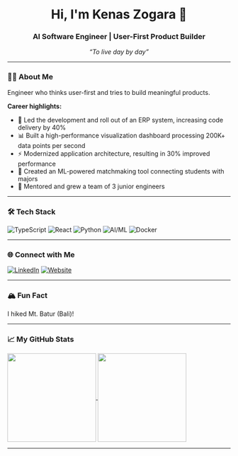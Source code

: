 <!-- Profile README for kenaszogara -->

<h1 align="center">Hi, I'm Kenas Zogara 👋</h1>
<h3 align="center">AI Software Engineer | User-First Product Builder</h3>
<p align="center"><i>“To live day by day”</i></p>

---

### 👨‍💻 About Me

Engineer who thinks user-first and tries to build meaningful products.

**Career highlights:**
- 🚀 Led the development and roll out of an ERP system, increasing code delivery by 40%
- 📊 Built a high-performance visualization dashboard processing 200K+ data points per second
- ⚡ Modernized application architecture, resulting in 30% improved performance
- 🤖 Created an ML-powered matchmaking tool connecting students with majors
- 🤝 Mentored and grew a team of 3 junior engineers

---

### 🛠️ Tech Stack

![TypeScript](https://img.shields.io/badge/-TypeScript-3178c6?style=flat&logo=typescript&logoColor=white)
![React](https://img.shields.io/badge/-React-61dafb?style=flat&logo=react&logoColor=black)
![Python](https://img.shields.io/badge/-Python-3776ab?style=flat&logo=python&logoColor=white)
![AI/ML](https://img.shields.io/badge/-AI%2FML-ff6f00?style=flat)
![Docker](https://img.shields.io/badge/-Docker-2496ed?style=flat&logo=docker&logoColor=white)

---

### 🌐 Connect with Me

[![LinkedIn](https://img.shields.io/badge/-LinkedIn-0077B5?style=flat&logo=linkedin&logoColor=white)](https://www.linkedin.com/in/kenas-zogara/)
[![Website](https://img.shields.io/badge/-kenas.dev-24292E?style=flat&logo=github&logoColor=white)](https://kenas.dev)

---

### 🏔️ Fun Fact

I hiked Mt. Batur (Bali)!

---

### 📈 My GitHub Stats

  <a href="https://github.com/kenaszogara/github-readme-stats">
  <img height=200 align="center" src="https://github-readme-stats-zeta-six-45.vercel.app/api?username=kenaszogara&theme=radical" />
</a>
<a href="https://github.com/kenaszogara/convoychat">
  <img height=200 align="center" src="https://github-readme-stats.vercel.app/api/top-langs?username=kenaszogara&layout=compact&langs_count=8&card_width=320&theme=radical" />
</a>

---

<!--
**kenaszogara/kenaszogara** is a special repository – its README.md appears on your profile!
-->
